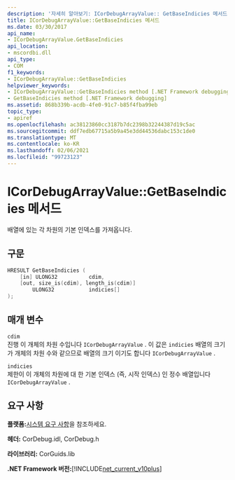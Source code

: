```yaml
---
description: '자세히 알아보기: ICorDebugArrayValue:: GetBaseIndicies 메서드'
title: ICorDebugArrayValue::GetBaseIndicies 메서드
ms.date: 03/30/2017
api_name:
- ICorDebugArrayValue.GetBaseIndicies
api_location:
- mscordbi.dll
api_type:
- COM
f1_keywords:
- ICorDebugArrayValue::GetBaseIndicies
helpviewer_keywords:
- ICorDebugArrayValue::GetBaseIndicies method [.NET Framework debugging]
- GetBaseIndicies method [.NET Framework debugging]
ms.assetid: 868b339b-acdb-4fe0-91c7-b85f4fba99eb
topic_type:
- apiref
ms.openlocfilehash: ac38123860cc3187b7dc2398b32244387d19c5ac
ms.sourcegitcommit: ddf7edb67715a5b9a45e3dd44536dabc153c1de0
ms.translationtype: MT
ms.contentlocale: ko-KR
ms.lasthandoff: 02/06/2021
ms.locfileid: "99723123"
---
```

# <a name="icordebugarrayvaluegetbaseindicies-method"></a>ICorDebugArrayValue::GetBaseIndicies 메서드

배열에 있는 각 차원의 기본 인덱스를 가져옵니다.  
  
## <a name="syntax"></a>구문  
  
```cpp  
HRESULT GetBaseIndicies (  
    [in] ULONG32          cdim,  
    [out, size_is(cdim), length_is(cdim)]
        ULONG32           indicies[]  
);  
```  
  
## <a name="parameters"></a>매개 변수  

 `cdim`  
 진행 이 개체의 차원 수입니다 `ICorDebugArrayValue` . 이 값은 `indicies` 배열의 크기가 개체의 차원 수와 같으므로 배열의 크기 이기도 합니다 `ICorDebugArrayValue` .  
  
 `indicies`  
 제한이 이 개체의 차원에 대 한 기본 인덱스 (즉, 시작 인덱스) 인 정수 배열입니다 `ICorDebugArrayValue` .  
  
## <a name="requirements"></a>요구 사항  

 **플랫폼:**[시스템 요구 사항](../../get-started/system-requirements.md)을 참조하세요.  
  
 **헤더:** CorDebug.idl, CorDebug.h  
  
 **라이브러리:** CorGuids.lib  
  
 **.NET Framework 버전:**[!INCLUDE[net_current_v10plus](../../../../includes/net-current-v10plus-md.md)]

